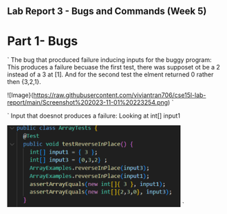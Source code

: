 ## Lab Report 3 - Bugs and Commands (Week 5)

# Part 1- Bugs
`
The bug that procduced failure inducing inputs for the buggy program:
This produces a failure becuase the first test, there was supposet ot be a 2 instead of a 3 at [1]. And for the second test the elment returned 0 rather then {3,2,1}.

![Image}(https://raw.githubusercontent.com/viviantran706/cse15l-lab-report/main/Screenshot%202023-11-01%20223254.png)
`

`
Input that doesnot produces a failure:
Looking at int[] input1

![Image](https://raw.githubusercontent.com/viviantran706/cse15l-lab-report/main/Screenshot%202023-11-01%20224055.png)
`



